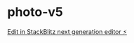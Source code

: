 # photo-v5

[Edit in StackBlitz next generation editor ⚡️](https://stackblitz.com/~/github.com/shadles404/photo-v5)